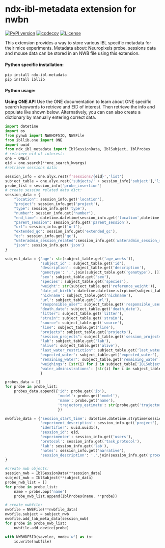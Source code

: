 # ndx-ibl-metadata extension for nwbn
[![PyPI version](https://badge.fury.io/py/ndx-ibl-metadata.svg)](https://badge.fury.io/py/ndx-ibl-metadata)
[![codecov](https://codecov.io/gh/catalystneuro/ndx-ibl-metadata/branch/master/graph/badge.svg)](https://codecov.io/gh/catalystneuro/ndx-ibl-metadata)
[![License](https://img.shields.io/badge/License-BSD%203--Clause-blue.svg)](https://opensource.org/licenses/BSD-3-Clause)

This extension provides a way to store various IBL specific metadata for their mice experiments. 
Metadata about: Neuropixels probe, sessions data and mouse data can be stored in an NWB file using this extension. 

#### Python specific installation: 
```bash
pip install ndx-ibl-metadata
pip install ibllib
``` 

#### Python usage: 

**Using ONE API**
Use the ONE documentation to learn about ONE specific search keywords to retrieve and EID of interest. Then retrieve the 
info and populate like shown below. Alternatively, you can can also create a dictionary by manually entering correct data.
```python
import datetime
import os
from pynwb import NWBHDF5IO, NWBFile
from ibllib.one import ONE
import uuid
from ndx_ibl_metadata import IblSessionData, IblSubject, IblProbes
# retrieve eid of interest:
one = ONE()
eid = one.search(**one_search_kwargs)
#retrieve sessions data: 

session_info = one.alyx.rest(f'sessions/{eid}','list')
subject_table = one.alyx.rest('subjects/' + session_info['subject'],'list')
probe_list = session_info['probe_insertion']
# create session related data dict:
session_data = {
    "location": session_info.get('location'),
    "project": session_info.get('project'),
    "type": session_info.get('type'),
    "number": session_info.get('number'),
    "end_time": datetime.datetime(session_info.get('location',datetime.datetime.utcnow().strftime('%Y-%m-%d')),'%Y-%m-%d'),
    "parent_session": session_info.get('parent_session'),
    "url": session_info.get('url'),
    "extended_qc": session_info.get('extended_qc'),
    "qc": session_info.get('qc'),
    "wateradmin_session_related":session_info.get('wateradmin_session_related', []),
    "json": session_info.get('json')
}

subject_data = {'age': str(subject_table.get('age_weeks')),
                'subject_id' : subject_table.get('id'),
                'description': subject_table.get('description'),
                'genotype': ','.join(subject_table.get('genotype'), []),
                'sex': subject_table.get('sex'),
                'species': subject_table.get('species'),
                'weight': str(subject_table.get('reference_weight')),
                'date_of_birth': datetime.datetime.strptime(subject_table.get('birth_date'), format='%Y-%m-%d'),
                'nickname': subject_table.get('nickname'),
                'url': subject_table.get('url'),
                "responsible_user": subject_table.get('responsible_user'),
                "death_date": subject_table.get('death_date'),
                "litter": subject_table.get('litter'),
                "strain": subject_table.get('strain'),
                "source": subject_table.get('source'),
                "line": subject_table.get('line'),
                "projects": subject_table.get('projects'),
                "session_projects": subject_table.get('session_projects'),
                "lab": subject_table.get('lab'),
                "alive": subject_table.get('alive'),
                "last_water_restriction": subject_table.get('last_water_restriction', null),
                "expected_water": subject_table.get('expected_water'),
                "remaining_water": subject_table.get('remaining_water'),
                'weighings': [str(i) for i in subject_table['IBLSubject']['weighings']],
                'water_administrations': [str(i) for i in subject_table['water_administrations']]
                }

probes_data = []
for probe in probe_list:
    probes_data.append({'id': probe.get('ib'),
                        'model': probe.get('model'),
                        'name': probe.get('name'),
                        'trajectory_estimate': str(probe.get('trajectory_estimate',''))
                        })

nwbfile_data = {'session_start_time': datetime.datetime.strptime(session_info.get('start_time'),'%Y-%m-%dT%X'),
                'experiment_description': session_info.get('project'),
                'identifier': uuid.uuid1(),
                'session_id': eid,
                'experimenter': session_info.get('users'),
                'protocol': session_info.get('task_protocol'),
                'lab': session_info.get('lab'),
                'notes': session_info.get('narrative'),
                'session_description': ','.join(session_info.get('procedures',[]))
}

#create nwb objects: 
session_nwb = IblSessionData(**session_data)
subject_nwb = IblSubject(**subject_data)
probe_nwb_list = []
for probe in probe_list:
    name = probe.pop('name')
    probe_nwb_list.append(IblProbes(name, **probe))

# create nwbfile:
nwbfile = NWBFile(**nwbfile_data)
nwbfile.subject = subject_nwb
nwbfile.add_lab_meta_data(session_nwb)
for probe in probe_nwb_list:
    nwbfile.add_device(probe)

with NWBHDF5IO(saveloc, mode='w') as io:
    io.write(nwbfile)

```
